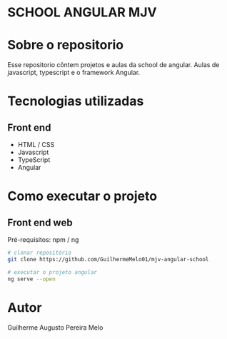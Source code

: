 # SCHOOL ANGULAR MJV

# Sobre o repositorio

Esse repositorio côntem projetos e aulas da school de angular. Aulas de javascript, typescript e o framework Angular.

# Tecnologias utilizadas
## Front end
- HTML / CSS 
- Javascript 
- TypeScript
- Angular

# Como executar o projeto

## Front end web
Pré-requisitos: npm / ng 

```bash
# clonar repositório
git clone https://github.com/GuilhermeMelo01/mjv-angular-school

# executar o projeto angular
ng serve --open
```

# Autor

Guilherme Augusto Pereira Melo
